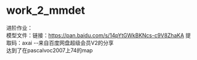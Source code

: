 # work_2_mmdet  
进阶作业：  
模型文件：链接：https://pan.baidu.com/s/14pYtGWkBKNcs-c9V8ZhaKA 
提取码：axai 
--来自百度网盘超级会员V2的分享  
达到了在pascalvoc2007上74的map  

